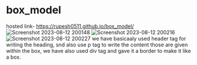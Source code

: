 # box_model
hosted link- https://rupesh0511.github.io/box_model/
![Screenshot 2023-08-12 200148](https://github.com/rupesh0511/box_model/assets/69234169/f60d1bfe-3d5e-47f5-a6a8-fd18ca99fe87)
![Screenshot 2023-08-12 200216](https://github.com/rupesh0511/box_model/assets/69234169/d10c4f33-543b-45de-8d45-34b061f7b9dc)
![Screenshot 2023-08-12 200227](https://github.com/rupesh0511/box_model/assets/69234169/a8586f43-87d8-4aae-a9a5-2fcc588de02f)
we have basicaaly used header tag for writing the heading,
snd also use p tag to write the content those are given within the box,
we have also used div tag and gave it a border to make it like a box.
